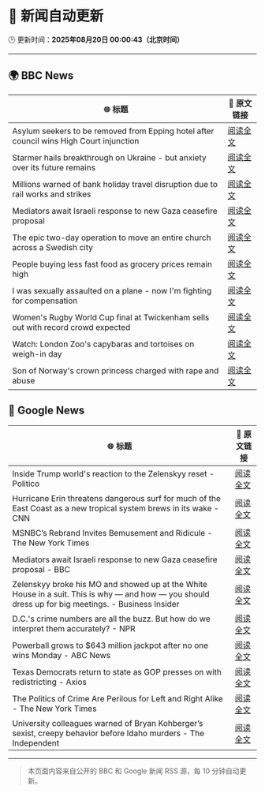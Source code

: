 # 🧠 新闻自动更新

🕒 更新时间：**2025年08月20日 00:00:43（北京时间）**

---

## 🌍 BBC News

| 🌐 标题 | 🔗 原文链接 |
|--------|-------------|
| Asylum seekers to be removed from Epping hotel after council wins High Court injunction | [阅读全文](https://www.bbc.com/news/articles/cy98gdnrl7lo?at_medium=RSS&at_campaign=rss) |
| Starmer hails breakthrough on Ukraine - but anxiety over its future remains | [阅读全文](https://www.bbc.com/news/articles/cr5rl6y04z0o?at_medium=RSS&at_campaign=rss) |
| Millions warned of bank holiday travel disruption due to rail works and strikes | [阅读全文](https://www.bbc.com/news/articles/c5y26gg371jo?at_medium=RSS&at_campaign=rss) |
| Mediators await Israeli response to new Gaza ceasefire proposal | [阅读全文](https://www.bbc.com/news/articles/cjeynvp409vo?at_medium=RSS&at_campaign=rss) |
| The epic two-day operation to move an entire church across a Swedish city | [阅读全文](https://www.bbc.com/news/articles/cde3xp4xlw9o?at_medium=RSS&at_campaign=rss) |
| People buying less fast food as grocery prices remain high | [阅读全文](https://www.bbc.com/news/articles/c5y042g11yvo?at_medium=RSS&at_campaign=rss) |
| I was sexually assaulted on a plane - now I'm fighting for compensation | [阅读全文](https://www.bbc.com/news/articles/cly6g2j67rko?at_medium=RSS&at_campaign=rss) |
| Women's Rugby World Cup final at Twickenham sells out with record crowd expected | [阅读全文](https://www.bbc.com/sport/rugby-union/articles/cwy597y87dxo?at_medium=RSS&at_campaign=rss) |
| Watch: London Zoo's capybaras and tortoises on weigh-in day | [阅读全文](https://www.bbc.com/news/videos/c6267d6ng02o?at_medium=RSS&at_campaign=rss) |
| Son of Norway's crown princess charged with rape and abuse | [阅读全文](https://www.bbc.com/news/articles/cvg3ke05355o?at_medium=RSS&at_campaign=rss) |

## 📰 Google News

| 🌐 标题 | 🔗 原文链接 |
|--------|-------------|
| Inside Trump world's reaction to the Zelenskyy reset - Politico | [阅读全文](https://news.google.com/rss/articles/CBMirAFBVV95cUxPelJ2a3JpNTJTR1dFOVh3VFpfTk5lcXVfMl91YTZFTTNlcHRrRDVfckNBSzNWNVh1T3YtZE1BUFZLM0FOOUR6eFZpT1hEWVdxRG1JWU5lVE1kMFBZcTlaTVhjQlBTTTRqTlMyRTlkSnpLVVQyQ3prRnZNbTU3SmFuc04wTEdVb1JuQzc4ZGFCOGNvb00yWlNISDZZZ3hiaWRhVkRMQWM1N3BTVWgt?oc=5) |
| Hurricane Erin threatens dangerous surf for much of the East Coast as a new tropical system brews in its wake - CNN | [阅读全文](https://news.google.com/rss/articles/CBMilAFBVV95cUxQclVhZUFVV2tXdUl6ZFVjRUN6aVg0YUFEWU0tNkhablFvWWR1aEpZYUJWWjY5dDBGdXBaVmkwMG5kSFhYdklyTlBxMEdHSFlCRjZCY0wxTFlVN3lNUk05dVlCY0lEUUg0Ym1QN1RuTEhCQ2ZDQjcwY0M0TFRqb3lqeERuOTBTUTQ1b0JYTnhiakdKeVpD0gGaAUFVX3lxTE1qZGx5bDdnVnZzX2IxYkVQNFdLY01GN29kT0FkNThQUFBndmhxMjZVeExMMURHMkhka2FVLWg3WmRackFHTnp6ampSZjdBZjIzZmhrQ1VVcG16M2Q5RmtfWlpRSWhTOVZaLTFQR0xFZGh1TkxuZzRQNTJNWERINm9YZFlPNklBaGhZZlhfa1BEVnlGYjBxa0I3MXc?oc=5) |
| MSNBC’s Rebrand Invites Bemusement and Ridicule - The New York Times | [阅读全文](https://news.google.com/rss/articles/CBMifEFVX3lxTFBfRXgwUXRGVG5Tb2FwMG45VGV4UlVCRnF1WXBJQVB0QnJQb0xvaXdMTHBTYktBVHdtTkZ4ZTBER3JpUzlsSzFUUUJXWENhMnRXOWxMOFJuLTB0OHRSX0J6NjZUVzZwUGF6aHNIajN1Uk5TdEp5cEZQckF3TF8?oc=5) |
| Mediators await Israeli response to new Gaza ceasefire proposal - BBC | [阅读全文](https://news.google.com/rss/articles/CBMiWkFVX3lxTE5iZXI0WU55Z29vM2FfRkJZZ3BZY1Y4a19DMWg0RXMxc2RwUzFEclpjWjNoX2d5MlQ1dUNLNlJaLXdKcmdsQTR2UmVfNjZuVmJTazN5M2xTMi11QdIBX0FVX3lxTFA3c3JwQmdGSE54QUlRdnVrMWFyN1NqalluVHRIN0VfYVZ1RERQWTJxSWVuNEE3YmUybTVJUW9Qc3JqTEVIUHZpeFJ2T1JmTDE5TFRzcEQ4T3o1MGtmSm5n?oc=5) |
| Zelenskyy broke his MO and showed up at the White House in a suit. This is why — and how — you should dress up for big meetings. - Business Insider | [阅读全文](https://news.google.com/rss/articles/CBMipgFBVV95cUxOVDN6T3JwSUFHV19QMW16SFowYjNOUjJwYW1xeG1Ga2JkWUp0dWx1T2U4RHJFb1dyblMwY3N6b2sxaWluZmhlRjRGQVNNTU1SelowSGs2ZGhFaUp5cnJDNXNPSzBObnZQZDM5cGdfa0hoWEdMNEJUME43WXJxc2lhLUtOYTlkN0VYY1hTbUhyWG9YT2J0OFVBVk1qMHItN2lGa2dFYmpR?oc=5) |
| D.C.'s crime numbers are all the buzz. But how do we interpret them accurately? - NPR | [阅读全文](https://news.google.com/rss/articles/CBMieEFVX3lxTE13cHhqelAwVHFmOTRldlplZGx5b0plQWk4LThXN0hKR09SY1NINFNMajVOVWNiT3Z6R0JNYlY1dDVSQ3hJOUxUcFFKT3c5V2xlWFdSNkU4NHZVbDEtcWlKNVkwSmdFV3pTMGxWWUpZYTRuNEczTmpWVQ?oc=5) |
| Powerball grows to $643 million jackpot after no one wins Monday - ABC News | [阅读全文](https://news.google.com/rss/articles/CBMinwFBVV95cUxOcFR1MloxUlA2dFBKY1pSSDFXU3JKb2ZBY01UdmQ1RFoxcUdqX0kwYl9TeVdidUFrbnlkVmMtZkFPNHRXcnRpbkdZVDE0UXhhMk1LQ0RRTkFYNlY4VzNKcFl2WEQ4NmIxdV9WY3V6bU5mV0Z0T0hfb29UcHlQd09mV0JkUVlMYU1PLThMcVp2S2VKQ0F3Slk3azRlQ2dtZ3fSAaQBQVVfeXFMT1dodm9HRFR0cUNtUVZsWWE2ckt4ekFpNFkzTEVfN0Z3bXdLM0xIc2ctY09aaW5qMGk0bGJGVldfUTRDaFFTVjdZUjBjZ3NzN0FZVmdzcTJKRzRtb3QxaWd1Y09keWNNdmhqSHQyVHRHYzBKc081Tm05aDJQUERNaWZTNlNibFhCUjBzRlRDT3hEblNidVpGWWQxcjVzUGhJcnhuZjM?oc=5) |
| Texas Democrats return to state as GOP presses on with redistricting - Axios | [阅读全文](https://news.google.com/rss/articles/CBMipAFBVV95cUxOSDkzLU5waUhMOG9MUWZFZ1RFOXd4ejFCVTI2QzNUZTRmeGI5Q3VXa3lhVHM2eTZnT0dMNkhPZGRjSkRBUV92aXBZSUZKeFFXM1pyOGw2NldxRW40WVZUN053Sjlvbll2U0E2eGdrd3RhSUtsR05ZUWI5WEtZczd2SHRNSzVCRzJ6ek5OZXJYTENyNjRlQl9RUkZqdlViVVdFaURkVA?oc=5) |
| The Politics of Crime Are Perilous for Left and Right Alike - The New York Times | [阅读全文](https://news.google.com/rss/articles/CBMimAFBVV95cUxON1hkYXVHVW15RGpPMmZNT1hMU0NnLUwwam8zeGdSbWJKVjFKT0p6ZGFIRHM4OWo3Ym5kcWs3SHVjREV6VWtvUDFQRmVXbVp0eWZQZkZPeE9seWg3eFk3bGswWWJ0d2tUOWhVOTF4VlNnZFl1eFFpLWdQNnlpNjBOamhBV1g4UHR5UmpqVVhWWFRzWFJLNmZJSw?oc=5) |
| University colleagues warned of Bryan Kohberger’s sexist, creepy behavior before Idaho murders - The Independent | [阅读全文](https://news.google.com/rss/articles/CBMisAFBVV95cUxNTVFRaXlfR3MyNzMxRDF5cmpuV0hyR2lLWUNEWDU0bUhYbVVrekJEek5CVEpkS2U1c0Z2N1F1bndDZG9kTXlSTnhzMHByTV9OdWNVZmJLY29GRUdZUF9XT29SMjFuSmZqMEVnbm80QTJtVWg4R2IzT2pmNVlLcl9aM2Q2eEUwM3VYRnJhbXhOYXcwcFAxR0k3eVBNQ2Fadkhva20zZHFCc1VxUkY4cVExYw?oc=5) |

---
> 本页面内容来自公开的 BBC 和 Google 新闻 RSS 源，每 10 分钟自动更新。